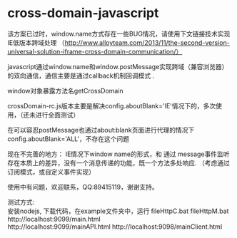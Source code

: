 cross-domain-javascript
=======================

该方案已过时，window.name方式存在一些BUG情况，请使用下文链接技术实现IE低版本跨域处理
（http://www.alloyteam.com/2013/11/the-second-version-universal-solution-iframe-cross-domain-communication/）

javascript通过window.name和window.postMessage实现跨域（兼容浏览器）的双向通信，通信主要是通过callback机制回调模式 .
  
window对象暴露方法名getCrossDomain

crossDomain-rc.js版本主要是解决config.aboutBlank='IE'情况下的，多次使用，（还未进行全面测试）

在可以容忍postMessage也通过about:blank页面进行代理的情况下config.aboutBlank='ALL'，不存在这个问题

现在不完善的地方：
IE情况下window name的形式，和 通过 message事件监听 存在本质上的差异，没有一个消息传递的功能，既一个方法多处响应.
（考虑通过订阅模式，或自定义事件实现）


使用中有问题，欢迎联系，QQ:89415119，谢谢支持。


测试方式:	
安装nodejs, 下载代码，在example文件夹中，运行  fileHttpC.bat  fileHttpM.bat
http://localhost:9099/main.html	 
http://localhost:9099/mainAPI.html
http://localhost:9098/mainClient.html
